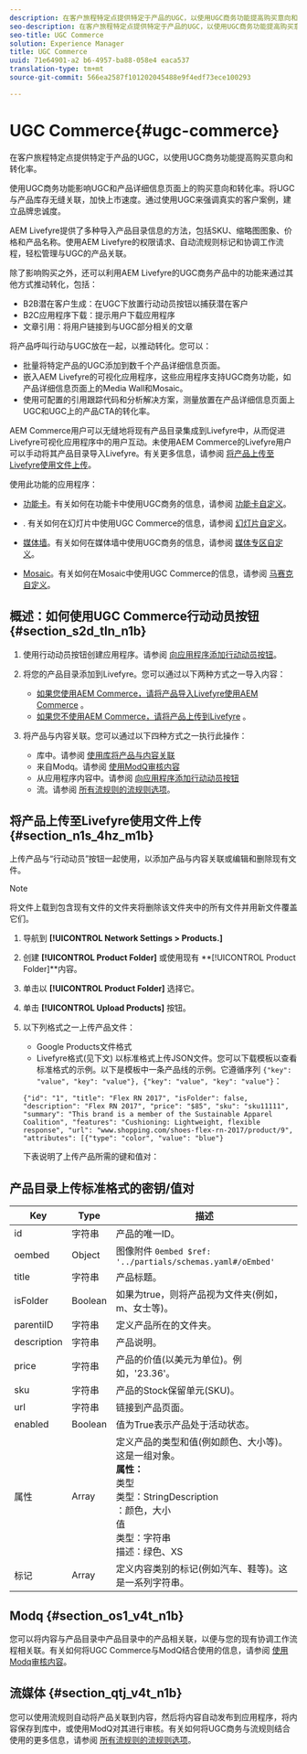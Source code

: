 ```yaml
---
description: 在客户旅程特定点提供特定于产品的UGC，以使用UGC商务功能提高购买意向和转化率。
seo-description: 在客户旅程特定点提供特定于产品的UGC，以使用UGC商务功能提高购买意向和转化率。
seo-title: UGC Commerce
solution: Experience Manager
title: UGC Commerce
uuid: 71e64901-a2 b6-4957-ba88-058e4 eaca537
translation-type: tm+mt
source-git-commit: 566ea2587f101202045488e9f4edf73ece100293

---
```



# UGC Commerce{#ugc-commerce}

在客户旅程特定点提供特定于产品的UGC，以使用UGC商务功能提高购买意向和转化率。

使用UGC商务功能影响UGC和产品详细信息页面上的购买意向和转化率。将UGC与产品库存无缝关联，加快上市速度。通过使用UGC来强调真实的客户案例，建立品牌忠诚度。

AEM Livefyre提供了多种导入产品目录信息的方法，包括SKU、缩略图图象、价格和产品名称。使用AEM Livefyre的权限请求、自动流规则标记和协调工作流程，轻松管理与UGC的产品关联。

除了影响购买之外，还可以利用AEM Livefyre的UGC商务产品中的功能来通过其他方式推动转化，包括：

* B2B潜在客户生成：在UGC下放置行动动员按钮以捕获潜在客户
* B2C应用程序下载：提示用户下载应用程序
* 文章引用：将用户链接到与UGC部分相关的文章

将产品呼叫行动与UGC放在一起，以推动转化。您可以：

* 批量将特定产品的UGC添加到数千个产品详细信息页面。
* 嵌入AEM Livefyre的可视化应用程序，这些应用程序支持UGC商务功能，如产品详细信息页面上的Media Wall和Mosaic。
* 使用可配置的引用跟踪代码和分析解决方案，测量放置在产品详细信息页面上UGC和UGC上的产品CTA的转化率。

AEM Commerce用户可以无缝地将现有产品目录集成到Livefyre中，从而促进Livefyre可视化应用程序中的用户互动。未使用AEM Commerce的Livefyre用户可以手动将其产品目录导入Livefyre。有关更多信息，请参阅 [将产品上传至Livefyre使用文件上传](/help/using/c-features-livefyre/c-ugc-commerce.md)。

使用此功能的应用程序：

* [功能卡](../c-about-apps/c-feature-card-app/c-feature-card-app.md#c_feature_card_app)。有关如何在功能卡中使用UGC商务的信息，请参阅 [功能卡自定义](../c-about-apps/c-feature-card-app/c-feature-card-app.md#section_uds_gzm_5y)。

* [](../c-about-apps/c-filmstrip-app/c-filmstrip-app.md#concept_jpc_n2j_jbb). 有关如何在幻灯片中使用UGC Commerce的信息，请参阅 [幻灯片自定义](../c-about-apps/c-filmstrip-app/c-filmstrip-customizations.md#c_filmstrip_customizations)。

* [媒体墙](../c-about-apps/c-media-wall-app/c-media-wall-app.md#c_media_wall_app)。有关如何在媒体墙中使用UGC商务的信息，请参阅 [媒体专区自定义](../c-about-apps/c-media-wall-app/r-media-wall-customizations.md#r_media_wall_customizations)。

* [Mosaic](../c-about-apps/c-mosaic-app/c-mosaic-app.md#c_mosaic_app)。有关如何在Mosaic中使用UGC Commerce的信息，请参阅 [马赛克自定义](../c-about-apps/c-mosaic-app/c-mosaic-customizations.md#c_mosaic_customizations)。

## 概述：如何使用UGC Commerce行动动员按钮 {#section_s2d_tln_n1b}

1. 使用行动动员按钮创建应用程序。请参阅 [向应用程序添加行动动员按钮](/help/using/c-features-livefyre/c-call-to-action-button.md#task_36190DD1C8204C7793CB7EEA379C2155)。
1. 将您的产品目录添加到Livefyre。您可以通过以下两种方式之一导入内容：

   * [如果您使用AEM Commerce，请将产品导入Livefyre使用AEM Commerce](https://helpx.adobe.com/experience-manager/6-4/sites/administering/using/livefyre.html) 。
   * [如果您不使用AEM Commerce，请将产品上传到Livefyre](/help/using/c-features-livefyre/c-ugc-commerce.md) 。

1. 将产品与内容关联。您可以通过以下四种方式之一执行此操作：

   * 库中。请参阅 [使用库将产品与内容关联](../c-library/t-associate-products-with-content-using-the-library.md#t_associate_products_with_content_using_the_library)
   * 来自Modq。请参阅 [使用ModQ审核内容](/help/using/c-features-livefyre/c-about-moderation/c-modq.md)
   * 从应用程序内容中。请参阅 [向应用程序添加行动动员按钮](/help/using/c-features-livefyre/c-call-to-action-button.md)
   * 流。请参阅 [所有流规则的流规则选项](../c-streams/c-stream-rule-options-for-all-stream-rules.md#c_stream_rule_options_for_all_stream_rules)。

## 将产品上传至Livefyre使用文件上传 {#section_n1s_4hz_m1b}

上传产品与“行动动员”按钮一起使用，以添加产品与内容关联或编辑和删除现有文件。

>[!NOTE]
>
>将文件上载到包含现有文件的文件夹将删除该文件夹中的所有文件并用新文件覆盖它们。

1. 导航到 **[!UICONTROL Network Settings > Products.]**
1. 创建 **[!UICONTROL Product Folder]** 或使用现有 **[!UICONTROL Product Folder]**内容。

1. 单击以 **[!UICONTROL Product Folder]** 选择它。
1. 单击 **[!UICONTROL Upload Products]** 按钮。
1. 以下列格式之一上传产品文件：

   * Google Products文件格式
   * Livefyre格式(见下文)
   以标准格式上传JSON文件。您可以下载模板以查看标准格式的示例。以下是模板中一条产品线的示例。它遵循序列 `{"key": "value", "key": "value"}, {"key": "value", "key": "value"}`：

   ```
   {"id": "1", "title": "Flex RN 2017", "isFolder": false, "description": "Flex RN 2017", "price": "$85", "sku": "sku11111", "summary": "This brand is a member of the Sustainable Apparel Coalition", "features": "Cushioning: Lightweight, flexible response", "url": "www.shopping.com/shoes-flex-rn-2017/product/9", "attributes": [{"type": "color", "value": "blue"}
   ```

   下表说明了上传产品所需的键和值对：

## 产品目录上传标准格式的密钥/值对

| Key | Type | 描述 |
|--- |--- |--- |
| id | 字符串 | 产品的唯一ID。 |
| oembed | Object | 图像附件 `0embed $ref: '../partials/schemas.yaml#/oEmbed'` |
| title | 字符串 | 产品标题。 |
| isFolder | Boolean | 如果为true，则将产品视为文件夹(例如，m、女士等)。 |
| parentiID | 字符串 | 定义产品所在的文件夹。 |
| description | 字符串 | 产品说明。 |
| price | 字符串 | 产品的价值(以美元为单位)。例如，'23.36'。 |
| sku | 字符串 | 产品的Stock保留单元(SKU)。 |
| url | 字符串 | 链接到产品页面。 |
| enabled | Boolean | 值为True表示产品处于活动状态。 |
| 属性 | Array | 定义产品的类型和值(例如颜色、大小等)。这是一组对象。</br>**属性：**</br>类型 </br>类型：StringDescription</br>：颜色，大小 </br>值 </br>类型：字符串 </br>描述：绿色、XS |
| 标记 | Array | 定义内容类别的标记(例如汽车、鞋等)。这是一系列字符串。 |

## Modq {#section_os1_v4t_n1b}

您可以将内容与产品目录中产品目录中的产品相关联，以便与您的现有协调工作流程相关联。有关如何将UGC Commerce与ModQ结合使用的信息，请参阅 [使用Modq审核内容](/help/using/c-features-livefyre/c-about-moderation/c-moderate-content-using-app-content.md)。

## 流媒体 {#section_qtj_v4t_n1b}

您可以使用流规则自动将产品关联到内容，然后将内容自动发布到应用程序，将内容保存到库中，或使用ModQ对其进行审核。有关如何将UGC商务与流规则结合使用的更多信息，请参阅 [所有流规则的流规则选项](../c-streams/c-stream-rule-options-for-all-stream-rules.md#c_stream_rule_options_for_all_stream_rules)。
